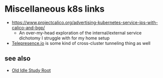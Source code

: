 # Miscellaneous k8s links

- https://www.projectcalico.org/advertising-kubernetes-service-ips-with-calico-and-bgp/
  - An over-my-head exploration of the internal/external service dichotomy I struggle with for my home setup
- [Telepresence.io](https://www.telepresence.io/) is some kind of cross-cluster tunneling thing as well

## see also

- [Old Idle Study Root](fe193832-2ffa-4cd4-a458-ec2c73cbe9b3.md)
